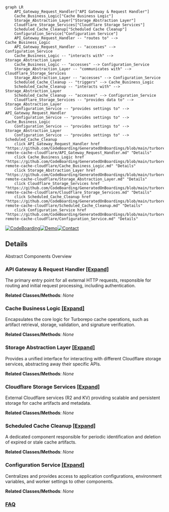```mermaid
graph LR
    API_Gateway_Request_Handler["API Gateway & Request Handler"]
    Cache_Business_Logic["Cache Business Logic"]
    Storage_Abstraction_Layer["Storage Abstraction Layer"]
    Cloudflare_Storage_Services["Cloudflare Storage Services"]
    Scheduled_Cache_Cleanup["Scheduled Cache Cleanup"]
    Configuration_Service["Configuration Service"]
    API_Gateway_Request_Handler -- "routes to" --> Cache_Business_Logic
    API_Gateway_Request_Handler -- "accesses" --> Configuration_Service
    Cache_Business_Logic -- "interacts with" --> Storage_Abstraction_Layer
    Cache_Business_Logic -- "accesses" --> Configuration_Service
    Storage_Abstraction_Layer -- "communicates with" --> Cloudflare_Storage_Services
    Storage_Abstraction_Layer -- "accesses" --> Configuration_Service
    Scheduled_Cache_Cleanup -- "triggers" --> Cache_Business_Logic
    Scheduled_Cache_Cleanup -- "interacts with" --> Storage_Abstraction_Layer
    Scheduled_Cache_Cleanup -- "accesses" --> Configuration_Service
    Cloudflare_Storage_Services -- "provides data to" --> Storage_Abstraction_Layer
    Configuration_Service -- "provides settings to" --> API_Gateway_Request_Handler
    Configuration_Service -- "provides settings to" --> Cache_Business_Logic
    Configuration_Service -- "provides settings to" --> Storage_Abstraction_Layer
    Configuration_Service -- "provides settings to" --> Scheduled_Cache_Cleanup
    click API_Gateway_Request_Handler href "https://github.com/CodeBoarding/GeneratedOnBoardings/blob/main/turborepo-remote-cache-cloudflare/API_Gateway_Request_Handler.md" "Details"
    click Cache_Business_Logic href "https://github.com/CodeBoarding/GeneratedOnBoardings/blob/main/turborepo-remote-cache-cloudflare/Cache_Business_Logic.md" "Details"
    click Storage_Abstraction_Layer href "https://github.com/CodeBoarding/GeneratedOnBoardings/blob/main/turborepo-remote-cache-cloudflare/Storage_Abstraction_Layer.md" "Details"
    click Cloudflare_Storage_Services href "https://github.com/CodeBoarding/GeneratedOnBoardings/blob/main/turborepo-remote-cache-cloudflare/Cloudflare_Storage_Services.md" "Details"
    click Scheduled_Cache_Cleanup href "https://github.com/CodeBoarding/GeneratedOnBoardings/blob/main/turborepo-remote-cache-cloudflare/Scheduled_Cache_Cleanup.md" "Details"
    click Configuration_Service href "https://github.com/CodeBoarding/GeneratedOnBoardings/blob/main/turborepo-remote-cache-cloudflare/Configuration_Service.md" "Details"
```

[![CodeBoarding](https://img.shields.io/badge/Generated%20by-CodeBoarding-9cf?style=flat-square)](https://github.com/CodeBoarding/GeneratedOnBoardings)[![Demo](https://img.shields.io/badge/Try%20our-Demo-blue?style=flat-square)](https://www.codeboarding.org/demo)[![Contact](https://img.shields.io/badge/Contact%20us%20-%20contact@codeboarding.org-lightgrey?style=flat-square)](mailto:contact@codeboarding.org)

## Details

Abstract Components Overview

### API Gateway & Request Handler [[Expand]](./API_Gateway_Request_Handler.md)
The primary entry point for all external HTTP requests, responsible for routing and initial request processing, including authentication.


**Related Classes/Methods**: _None_

### Cache Business Logic [[Expand]](./Cache_Business_Logic.md)
Encapsulates the core logic for Turborepo cache operations, such as artifact retrieval, storage, validation, and signature verification.


**Related Classes/Methods**: _None_

### Storage Abstraction Layer [[Expand]](./Storage_Abstraction_Layer.md)
Provides a unified interface for interacting with different Cloudflare storage services, abstracting away their specific APIs.


**Related Classes/Methods**: _None_

### Cloudflare Storage Services [[Expand]](./Cloudflare_Storage_Services.md)
External Cloudflare services (R2 and KV) providing scalable and persistent storage for cache artifacts and metadata.


**Related Classes/Methods**: _None_

### Scheduled Cache Cleanup [[Expand]](./Scheduled_Cache_Cleanup.md)
A dedicated component responsible for periodic identification and deletion of expired or stale cache artifacts.


**Related Classes/Methods**: _None_

### Configuration Service [[Expand]](./Configuration_Service.md)
Centralizes and provides access to application configurations, environment variables, and worker settings to other components.


**Related Classes/Methods**: _None_



### [FAQ](https://github.com/CodeBoarding/GeneratedOnBoardings/tree/main?tab=readme-ov-file#faq)